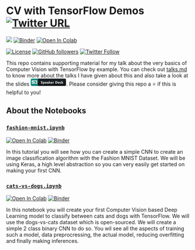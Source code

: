 # CV with TensorFlow Demos [![Twitter URL](https://img.shields.io/twitter/url?style=social&url=https%3A%2F%2Fgithub.com%2FRishit-dagli%2FML-with-Android-11)](https://twitter.com/intent/tweet?text=Wow:&url=https%3A%2F%2Fgithub.com%2FRishit-dagli%2FCV-with-TF-Demos)

[![](https://img.shields.io/badge/Rishit-Dagli-brightgreen.svg?colorB=00ff00)](https://www.rishit.tech)
[![Binder](https://mybinder.org/badge_logo.svg)](https://mybinder.org/v2/gh/Rishit-dagli/CV-with-TF-Demos/HEAD)
[![Open In Colab](https://colab.research.google.com/assets/colab-badge.svg)](https://colab.research.google.com/github/Rishit-dagli/CV-with-TF-Demos)

[![License](https://img.shields.io/badge/License-Apache%202.0-blue.svg)](https://opensource.org/licenses/Apache-2.0)
[![GitHub followers](https://img.shields.io/github/followers/Rishit-dagli?label=Follow&style=social)](https://github.com/Rishit-dagli)
[![Twitter Follow](https://img.shields.io/twitter/follow/rishit_dagli?style=social)](https://twitter.com/intent/follow?screen_name=rishit_dagli)

This repo contains supporting material for my talk about the very basics of Computer Vision with TensorFlow by example. You can check out [talks.md](talks.md) to know more about 
the talks I have given about this and also take a look at the slides 
<a href="http://bit.ly/cv-tf-slides"><img src="images/speakerdeck_button.svg" height="20"></a>. Please consider giving this repo a :star: if this is helpful to you!

## About the Notebooks

### [`fashion-mnist.ipynb`](fashion-mnist.ipynb)

[![Open In Colab](https://colab.research.google.com/assets/colab-badge.svg)](https://colab.research.google.com/github/Rishit-dagli/Design-and-Code-2020/blob/master/fashion-mnist.ipynb)
[![Binder](https://mybinder.org/badge_logo.svg)](https://mybinder.org/v2/gh/Rishit-dagli/Design-and-Code-2020/HEAD?filepath=fashion-mnist.ipynb)

In this tutorial you will see how you can create a simple CNN to create an image classification algorithm with the Fashion MNIST Dataset. We will be using Keras, a high level 
abstraction so you can very easily get started on making your first CNN.

### [`cats-vs-dogs.ipynb`](cats-vs-dogs.ipynb)

[![Open In Colab](https://colab.research.google.com/assets/colab-badge.svg)](https://colab.research.google.com/github/Rishit-dagli/Design-and-Code-2020/blob/master/cats-vs-dogs.ipynb)
[![Binder](https://mybinder.org/badge_logo.svg)](https://mybinder.org/v2/gh/Rishit-dagli/Design-and-Code-2020/HEAD?filepath=cats-vs-dogs.ipynb)

In this notebook you will create your first Computer Vision based Deep Learning model to classify between cats and dogs with TensorFlow. We will use the dogs-vs-cats dataset which 
is open-sourced. We will create a simple 2 class binary CNN to do so. You wil see all the aspects of training such a model, data preprocressing, the actual model, reducing 
overfitting and finally making inferences.
